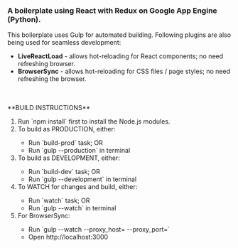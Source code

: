 <h3>A boilerplate using React with Redux on Google App Engine (Python).</h3>
This boilerplate uses Gulp for automated building. Following plugins are also being used for seamless development:
<ul>
    <li><b>LiveReactLoad</b> - allows hot-reloading for React components; no need refreshing browser.</li>
    <li><b>BrowserSync</b> - allows hot-reloading for CSS files / page styles; no need refreshing the browser. </li>
</ul>
<br><br>
**BUILD INSTRUCTIONS**
<ol>
<li>Run `npm install` first to install the Node.js modules.</li>
<li>To build as PRODUCTION, either:</li>
    <ul>
    <li>Run `build-prod` task; OR</li>
    <li>Run `gulp --production` in terminal</li>
    </ul>
<li>To build as DEVELOPMENT, either:</li>
    <ul>
    <li>Run `build-dev` task; OR</li>
    <li>Run `gulp --development` in terminal</li>
    </ul>
<li>To WATCH for changes and build, either:</li>
    <ul>
    <li>Run `watch` task; OR</li>
    <li>Run `gulp --watch` in terminal</li>
    </ul>
<li>For BrowserSync:</li>
    <ul>
    <li>Run `gulp --watch --proxy_host=<HOST:localhost> --proxy_port=<PORT:8080>`</li>
    <li>Open http://localhost:3000</li>
    </ul>
<ol>